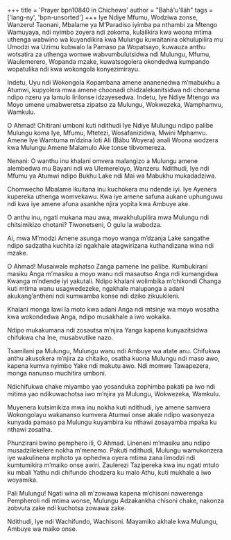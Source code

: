 +++
title = 'Prayer bpn10840 in Chichewa'
author = "Bahá'u'lláh"
tags = ['lang-ny', 'bpn-unsorted']
+++
Iye Ndiye Mfumu, Wodziwa zonse, Wanzeru! Taonani, Mbalame ya M’Paradiso iyimba pa nthambi za Mtengo Wamuyaya, ndi nyimbo zoyera ndi zokoma, kulalikira kwa woona mtima uthenga wabwino wa kuyandikira kwa Mulungu kuwaitanira okhulupilira mu Umodzi wa Uzimu kubwalo la Pamaso pa Wopatsayo, kuwauza anthu wotsatira za uthenga womwe wabvumbulutsidwa ndi Mulungu, Mfumu, Waulemerero, Wopanda mzake, kuwatsogolera okondedwa kumpando wopatulika ndi kwa wokongola konyezimirayu. 

Indetu, Uyu ndi Wokongola Kopambana amene ananenedwa m’mabukhu a Atumwi, kupyolera mwa amene choonadi chidzalekanitsidwa ndi chonama ndipo nzeru ya lamulo lirilonse idzayesedwa.  Indetu, Iye Ndiye Mtengo wa Moyo umene umabweretsa zipatso za Mulungu, Wokwezeka, Wamphamvu, Wamkulu. 

O Ahmad! Chitirani umboni kuti ndithudi Iye Ndiye Mulungu ndipo palibe Mulungu koma Iye, Mfumu, 
Mtetezi, Wosafanizidwa, Mwini Mphamvu.  Amene Iye Wamtuma m’dzina loti Ali (Bábu Woyera) anali Woona wodzera kwa Mulungu Amene Malamulo Ake tonse tibvomereza. 

Nenani: O wanthu inu khalani omvera malangizo a Mulungu amene alembedwa mu Bayani ndi wa 
Ulemereloyo, Wanzeru.  Ndithudi, Iye ndi Mfumu ya Atumwi ndipo Bukhu Lake ndi Mai wa Mabukhu mukadadziwa. 

Chomwecho Mbalame ikuitana inu kuchokera mu ndende iyi.  Iye Ayenera kupereka uthenga womvekawu.  Kwa iye amene safuna aukane uphunguwu ndi kwa iye amene afuna asankhe njira yopita kwa Ambuye ake. 

O anthu inu, ngati mukana mau awa, mwakhulupilira mwa Mulungu ndi chitsimikizo chotani?  Tiwonetseni, O gulu la wabodza. 

Ai, mwa M’modzi Amene asunga moyo wanga m’dzanja Lake sangathe ndipo sadzatha kuchita izi ngakhale atagwirizana kuthandizana wina ndi mzake. 

O Ahmad! Musaiwale mphatso Zanga pamene Ine palibe.  Kumbukirani masiku Anga m’masiku a moyo wanu ndi masautso Anga ndi kumangidwa Kwanga m’ndende iyi yakutali.  Ndipo khalani wolimbika m’chikondi Changa kuti mtima wanu usagwedezeke, ngakhale malupanga a adani akukang’antheni ndi kumwamba konse ndi dziko zikuukileni. 

Khalani monga lawi la moto kwa adani Anga ndi mtsinje wa moyo wosatha kwa wokondedwa Anga, ndipo musakhale a iwo wokaika. 

Ndipo mukakumana ndi zosautsa m’njira Yanga kapena kunyazitsidwa chifukwa cha Ine, musabvutike nazo. 

Tsamilani pa Mulungu, Mulungu wanu ndi Ambuye wa atate anu.  Chifukwa anthu akusokera m’njira za chitaiko, osatha kuona Mulungu ndi maso awo, kapena kumva nyimbo Yake ndi makutu awo.  Ndi momwe Tawapezera, monga nanunso muchitira umboni. 

Ndichifukwa chake miyambo yao yosanduka zophimba pakati pa iwo ndi mitima yao ndikuwachotsa iwo m’njira ya Mulungu, Wokwezeka, Wamkulu. 

Muyenera kutsimikiza mwa inu nokha kuti ndithudi, iye amene samvera Wokongolayu wakananso kumvera Atumwi onse akale ndipo wasonyeza kunyada pamaso pa Mulungu kuyambira ku nthawi zosayamba mpaka ku nthawi zosatha. 

Phunzirani bwino pemphero ili, O Ahmad.  Lineneni m’masiku anu ndipo musadzilekelere nokha m’menemo.  Pakuti ndithudi, Mulungu wamukonzera iye wakulinena mphoto ya ophedwa oyera mtima zana limodzi ndi kumtumikira m’maiko onse awiri.  Zaulerezi Tazipereka kwa inu ngati mtulo ku mbali Yathu ndi chifundo chodzera ku malo Athu, kuti mukhale a iwo woyamika. 

Pali Mulungu! Ngati wina ali m’zowawa kapena m’chisoni nawerenga Pempheroli ndi mtima wonse, Mulungu Adzakankha chisoni chake, nakonza zobvuta  zake ndi kuchotsa zowawa zake. 

Ndithudi, Iye ndi Wachifundo, Wachisoni.  Mayamiko akhale kwa Mulungu, Ambuye wa maiko onse.
